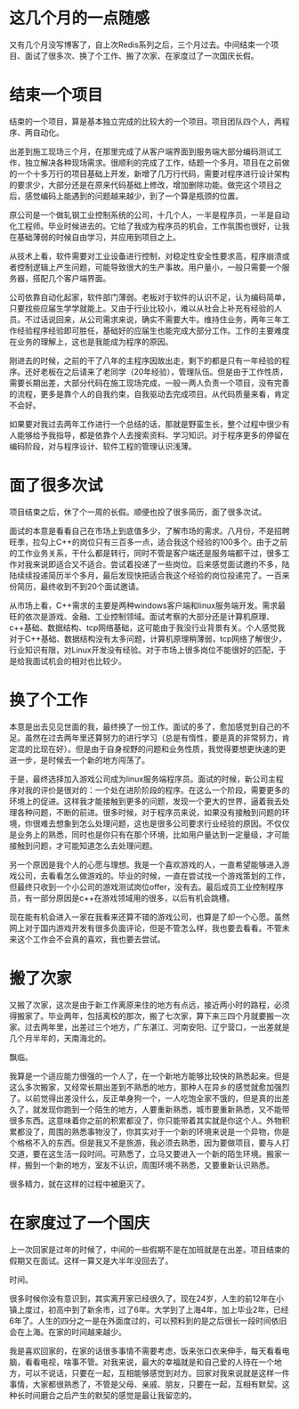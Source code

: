 # 这几个月的一点随感

又有几个月没写博客了，自上次Redis系列之后，三个月过去。中间结束一个项目、面试了很多次、换了个工作、搬了次家、在家度过了一次国庆长假。

# 结束一个项目

结束的一个项目，算是基本独立完成的比较大的一个项目。项目团队四个人，两程序、两自动化。

出差到施工现场三个月，在那里完成了从客户端界面到服务端大部分编码测试工作，独立解决各种现场需求。很顺利的完成了工作，结题一个多月。项目在之前做的一个十多万行的项目基础上开发，新增了几万行代码，需要对程序进行设计架构的要求少，大部分还是在原来代码基础上修改，增加删除功能。做完这个项目之后，感觉编码上能遇到的问题越来越少，到了一个算是瓶颈的位置。

原公司是一个做轧钢工业控制系统的公司，十几个人，一半是程序员，一半是自动化工程师。毕业时候进去的。它给了我成为程序员的机会，工作氛围也很好，让我在基础薄弱的时候自由学习，并应用到项目之上。

从技术上看，软件需要对工业设备进行控制，对稳定性安全性要求高，程序崩溃或者控制逻辑上产生问题，可能导致很大的生产事故。用户量小，一般只需要一个服务器，搭配几个客户端界面。

公司依靠自动化起家，软件部门薄弱。老板对于软件的认识不足，认为编码简单，只要找些应届生学学就能上。又由于行业比较小，难以从社会上补充有经验的人员。不过话说回来，从公司需求来说，确实不需要大牛。维持住业务，两年三年工作经验程序经验即可胜任，基础好的应届生也能完成大部分工作。工作的主要难度在业务的理解上，这也是我能成为程序的原因。

刚进去的时候，之前的干了八年的主程序因故出走，剩下的都是只有一年经验的程序。还好老板在之后请来了老同学（20年经验），管理队伍。但是由于工作性质，需要长期出差，大部分代码在施工现场完成，一般一两人负责一个项目，没有完善的流程，更多是靠个人的自我约束，自我驱动去完成项目。从代码质量来看，肯定不会好。

如果要对我过去两年工作进行一个总结的话，那就是野蛮生长，整个过程中很少有人能够给予我指导，都是依靠个人去搜索资料、学习知识。对于程序更多的停留在编码阶段，对与程序设计、软件工程的管理认识浅薄。

# 面了很多次试

项目结束之后，休了个一周的长假。顺便也投了很多简历，面了很多次试。

面试的本意是看看自己在市场上到底值多少，了解市场的需求。八月份，不是招聘旺季，拉勾上C++的岗位只有三百多一点，适合我这个经验的100多个。由于之前的工作业务关系，干什么都是转行，同时不管是客户端还是服务端都干过，很多工作对我来说即适合又不适合。尝试着投递了一些岗位。后来感觉面试邀约不多，陆陆续续投递简历半个多月，最后发现快把适合我这个经验的岗位投递完了。一百来份简历，最终收到不到20个面试邀请。

从市场上看，C++需求的主要是两种windows客户端和linux服务端开发。需求最旺的依次是游戏、金融、工业控制领域。面试考察的大部分还是计算机原理、c++基础、数据结构、tcp网络基础，这可能由于我没行业背景有关。个人感觉我对于C++基础、数据结构没有太多问题，计算机原理稍薄弱，tcp网络了解很少，行业知识有限，对Linux开发没有经验。对于市场上很多岗位不能很好的匹配，于是给我面试机会的相对也比较少。

# 换了个工作

本意是出去见见世面的我，最终换了一份工作。面试的多了，愈加感觉到自己的不足。虽然在过去两年里还算努力的进行学习（总是有惰性，要是真的非常努力，肯定混的比现在好）。但是由于自身视野的问题和业务性质，我觉得要想更快速的更进一步，是时候去一个新的地方闯荡了。

于是，最终选择加入游戏公司成为linux服务端程序员。面试的时候，新公司主程序对我的评价是很对的：一个处在进阶阶段的程序。在这么一个阶段，需要更多的环境上的促进。这样我才能接触到更多的问题，发现一个更大的世界，逼着我去处理各种问题，不断的前进。很多时候，对于程序员来说，如果没有接触到问题的环境，你很难去想象到怎么处理问题，这也是很多公司要求行业经验的原因。不仅仅是业务上的熟悉，同时也是你只有在那个环境，比如用户量达到一定量级，才可能接触到问题，才可能知道怎么去处理问题。

另一个原因是我个人的心愿与理想。我是一个喜欢游戏的人，一直希望能够进入游戏公司，去看看怎么做游戏的。毕业的时候，一直在尝试找一个游戏策划的工作，但最终只收到一个小公司的游戏测试岗位offer，没有去。最后成员工业控制程序员，有一部分原因是c++在游戏领域用的很多，以后有机会跳槽。

现在能有机会进入一家在我看来还算不错的游戏公司，也算是了却一个心愿。虽然网上对于国内游戏开发有很多负面评论，但是不管怎么样，我也要去看看。不管未来这个工作会不会真的喜欢，我也要去尝试。

# 搬了次家

又搬了次家，这次是由于新工作离原来住的地方有点远，接近两小时的路程，必须得搬家了。毕业两年，包括离校的那次，搬了七次家，算下来三四个月就要搬一次家。过去两年里，出差过三个地方，广东湛江、河南安阳、辽宁营口，一出差就是几个月半年的，天南海北的。

飘临。

我算是一个适应能力很强的一个人了，在一个新地方能够比较快的熟悉起来。但是这么多次搬家，又经常长期出差到不熟悉的地方，那种人在异乡的感觉就愈加强烈了。以前觉得出差没什么，反正单身狗一个，一人吃饱全家不饿的，但是真的出差久了，就发现你跑到一个陌生的地方，人要重新熟悉，城市要重新熟悉，又不能带很多东西。这意味着你之前的积累都没了，你只能带着其实就是你这个人。外物积累都没了，周围的熟悉事物没了，你其实对于一个新的环境来说是一个异物，你是个格格不入的东西。但是我又不是旅游，我必须去熟悉，因为要做项目，要与人打交道，要在这生活一段时间。可熟悉了，立马又要进入一个新的陌生环境。搬家一样，搬到一个新的地方，室友不认识，周围环境不熟悉，又要重新认识熟悉。

很多精力，就在这样的过程中被磨灭了。

# 在家度过了一个国庆

​上一次回家是过年的时候了，中间的一些假期不是在加班就是在出差。项目结束的假期又在面试。这样一算又是大半年没回去了。

时间。

很多时候你没有意识到，其实离开家已经很久了。现在24岁，人生的前12年在小镇上度过，初高中到了新余市，过了6年。大学到了上海4年，加上毕业2年，已经6年了。人生的四分之一是在外面度过的，可以预料到的是之后很长一段时间依旧会在上海。在家的时间越来越少。

我是喜欢回家的，在家的话很多事情不需要考虑，饭来张口衣来伸手，每天看看电脑，看看电视，啥事不管。对我来说，最大的幸福就是和自己爱的人待在一个地方，可以不说话，只要在一起，互相能够感觉到对方。回家对我来说就是这样一件事情，大家都很熟悉了，不管是父母、亲戚、朋友，只要在一起，互相有默契。这种长时间磨合之后产生的默契的感觉是最让我留恋的。


